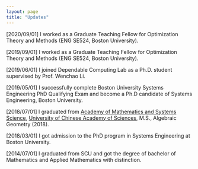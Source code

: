 ```yaml
---
layout: page
title: "Updates"
---
```


[2020/09/01] I worked as a Graduate Teaching Fellow for Optimization Theory and Methods (ENG SE524, Boston University).

[2019/09/01] I worked as a Graduate Teaching Fellow for Optimization Theory and Methods (ENG SE524, Boston University).

[2019/06/01] I joined Dependable Computing Lab as a Ph.D. student supervised by Prof. Wenchao Li.

[2019/05/01] I successfully complete Boston University Systems Engineering PhD Qualifying Exam and become a Ph.D candidate of Systems Engineering, Boston University.

[2018/07/01] I graduated from <a href="http://english.amss.cas.cn" target="_blank">Academy of Mathematics and Systems Science</a>, <a href="https://english.ucas.ac.cn" target="_blank">University of Chinese Academy of Sciences</a>, M.S., Algebraic Geometry (2018).

[2018/03/01] I got admission to the PhD program in Systems Engineering at Boston University.

[2014/07/01] I graduated from SCU and got the degree of bachelor of Mathematics and Applied Mathematics with distinction.

